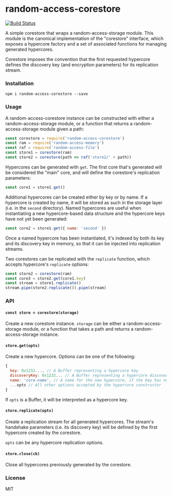 # random-access-corestore
[![Build Status](https://travis-ci.com/andrewosh/random-access-corestore.svg?token=WgJmQm3Kc6qzq1pzYrkx&branch=master)](https://travis-ci.com/andrewosh/random-access-corestore)

A simple corestore that wraps a random-access-storage module. This module is the canonical implementation of the "corestore" interface, which exposes a hypercore factory and a set of associated functions for managing generated hypercores.

Corestore imposes the convention that the first requested hypercore defines the discovery key (and encryption parameters) for its replication stream.

### Installation
`npm i random-access-corestore --save`

### Usage
A random-access-corestore instance can be constructed with either a random-access-storage module, or a function that returns a random-access-storage module given a path:
```js
const corestore = require('random-access-corestore')
const ram = require('random-access-memory')
const raf = require('random-access-file')
const store1 = corestore(ram)
const store2 = corestore(path => raf('store2/' + path))
```

Hypercores can be generated with `get`. The first core that's generated will be considered the "main" core, and will define the corestore's replication parameters:
```js
const core1 = store1.get()
```

Additional hypercores can be created either by key or by name. If a hypercore is created by name, it will be stored as such in the storage layer (i.e. in the `second` directory). Named hypercores are useful when instantiating a new hypercore-based data structure and the hypercore keys have not yet been generated:
```js
const core2 = store1.get({ name: 'second' })
```
Once a named hypercore has been instantiated, it's indexed by both its key and its discovery key in memory, so that it can be injected into replication streams.

Two corestores can be replicated with the `replicate` function, which accepts hypercore's `replicate` options:
```js
const store2 = corestore(ram)
const core3 = store2.get(core1.key)
const stream = store1.replicate()
stream.pipe(store2.replicate()).pipe(stream)
```

### API
#### `const store = corestore(storage)`
Create a new corestore instance. `storage` can be either a random-access-storage module, or a function that takes a path and returns a random-access-storage instance.

#### `store.get(opts)`
Create a new hypercore. Options can be one of the following:
```js
{
  key: 0x1232..., // A Buffer representing a hypercore key
  discoveryKey: 0x1232... // A Buffer representing a hypercore discovery key (must have been previously created by key)
  name: 'core-name', // A name for the new hypercore, if the key has not yet been generated
  ...opts // All other options accepted by the hypercore constructor
}
```

If `opts` is a Buffer, it will be interpreted as a hypercore key.

#### `store.replicate(opts)`
Create a replication stream for all generated hypercores. The stream's handshake parameters (i.e. its discovery key) will be defined by the first hypercore created by the corestore.

`opts` can be any hypercore replication options.

#### `store.close(cb)`
Close all hypercores previously generated by the corestore.

### License
MIT
